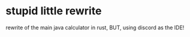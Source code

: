 # stupid little rewrite
rewrite of the main java calculator in rust, BUT, using discord as the IDE!

